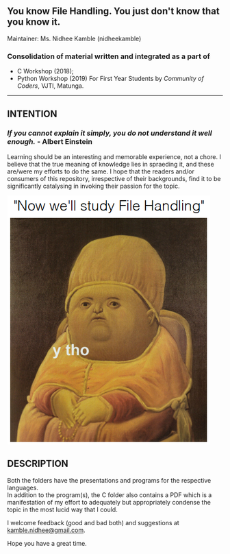 ## You know File Handling. You just don't know that you know it.
Maintainer: Ms. Nidhee Kamble (nidheekamble)

### Consolidation of material written and integrated as a part of
* C Workshop (2018);
* Python Workshop (2019)
For First Year Students by *Community of Coders*, VJTI, Matunga.

<hr>

INTENTION
---------

### *If you cannot explain it simply, you do not understand it well enough.* - Albert Einstein

Learning should be an interesting and memorable experience, not a chore. I believe that the true meaning of knowledge lies in spraeding it, and these are/were my efforts to do the same. I hope that the readers and/or consumers of this repository, irrespective of their backgrounds, find it to be significantly catalysing in invoking their passion for the topic.

![Image here](https://github.com/nidheekamble/FileHandling/blob/master/Python/unmodified.PNG)

DESCRIPTION
-----------
Both the folders have the presentations and programs for the respective languages. <br>
In addition to the program(s), the C folder also contains a PDF which is a manifestation of my effort to adequately but appropriately condense the topic in the most lucid way that I could. <br>

I welcome feedback (good and bad both) and suggestions at kamble.nidhee@gmail.com.


Hope you have a great time.
